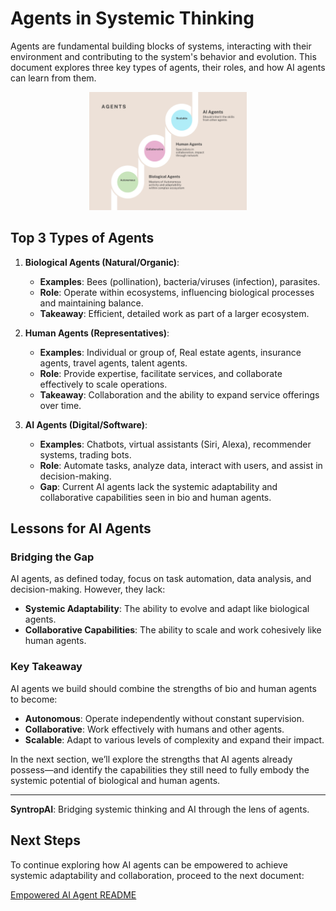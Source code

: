 # Agents in Systemic Thinking

Agents are fundamental building blocks of systems, interacting with their environment and contributing to the system's behavior and evolution. This document explores three key types of agents, their roles, and how AI agents can learn from them.

<div style="text-align: center;">
    <img src="images/syntropAI-Agents.png" alt="SyntropAI Agents" width="50%">
</div>

## Top 3 Types of Agents

1. **Biological Agents (Natural/Organic)**:
   - **Examples**: Bees (pollination), bacteria/viruses (infection), parasites.
   - **Role**: Operate within ecosystems, influencing biological processes and maintaining balance.
   - **Takeaway**: Efficient, detailed work as part of a larger ecosystem.

2. **Human Agents (Representatives)**:
   - **Examples**: Individual or group of, Real estate agents, insurance agents, travel agents, talent agents.
   - **Role**: Provide expertise, facilitate services, and collaborate effectively to scale operations.
   - **Takeaway**: Collaboration and the ability to expand service offerings over time.

3. **AI Agents (Digital/Software)**:
   - **Examples**: Chatbots, virtual assistants (Siri, Alexa), recommender systems, trading bots.
   - **Role**: Automate tasks, analyze data, interact with users, and assist in decision-making.
   - **Gap**: Current AI agents lack the systemic adaptability and collaborative capabilities seen in bio and human agents.

## Lessons for AI Agents

### Bridging the Gap
AI agents, as defined today, focus on task automation, data analysis, and decision-making. However, they lack:
- **Systemic Adaptability**: The ability to evolve and adapt like biological agents.
- **Collaborative Capabilities**: The ability to scale and work cohesively like human agents.


### Key Takeaway

AI agents we build should combine the strengths of bio and human agents to become:
- **Autonomous**: Operate independently without constant supervision.
- **Collaborative**: Work effectively with humans and other agents.
- **Scalable**: Adapt to various levels of complexity and expand their impact.

In the next section, we’ll explore the strengths that AI agents already possess—and identify the capabilities they still need to fully embody the systemic potential of biological and human agents.

---
**SyntropAI**: Bridging systemic thinking and AI through the lens of agents.

## Next Steps

To continue exploring how AI agents can be empowered to achieve systemic adaptability and collaboration, proceed to the next document:

[Empowered AI Agent README](empowered-ai-agent.md)